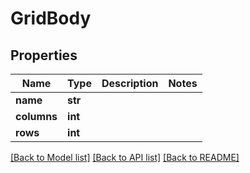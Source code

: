 # GridBody

## Properties
Name | Type | Description | Notes
------------ | ------------- | ------------- | -------------
**name** | **str** |  | 
**columns** | **int** |  | 
**rows** | **int** |  | 

[[Back to Model list]](../README.md#documentation-for-models) [[Back to API list]](../README.md#documentation-for-api-endpoints) [[Back to README]](../README.md)

